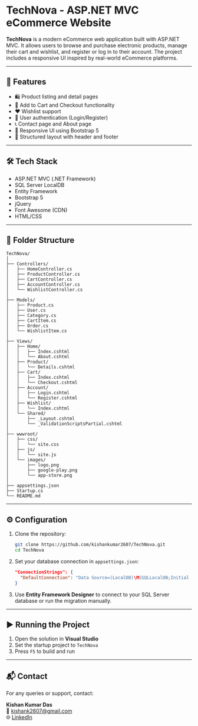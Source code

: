 # TechNova - ASP.NET MVC eCommerce Website

**TechNova** is a modern eCommerce web application built with ASP.NET MVC. It allows users to browse and purchase electronic products, manage their cart and wishlist, and register or log in to their account. The project includes a responsive UI inspired by real-world eCommerce platforms.

---

## 🚀 Features

- 🛍️ Product listing and detail pages
- 🛒 Add to Cart and Checkout functionality
- ❤️ Wishlist support
- 🔐 User authentication (Login/Register)
- 📞 Contact page and About page
- 🧾 Responsive UI using Bootstrap 5
- 📂 Structured layout with header and footer

---

## 🛠️ Tech Stack

- ASP.NET MVC (.NET Framework)
- SQL Server LocalDB
- Entity Framework
- Bootstrap 5
- jQuery
- Font Awesome (CDN)
- HTML/CSS

---

## 📁 Folder Structure

```
TechNova/
│
├── Controllers/
│   ├── HomeController.cs
│   ├── ProductController.cs
│   ├── CartController.cs
│   ├── AccountController.cs
│   └── WishlistController.cs
│
├── Models/
│   ├── Product.cs
│   ├── User.cs
│   ├── Category.cs
│   ├── CartItem.cs
│   ├── Order.cs
│   └── WishlistItem.cs
│
├── Views/
│   ├── Home/
│   │   ├── Index.cshtml
│   │   └── About.cshtml
│   ├── Product/
│   │   └── Details.cshtml
│   ├── Cart/
│   │   ├── Index.cshtml
│   │   └── Checkout.cshtml
│   ├── Account/
│   │   ├── Login.cshtml
│   │   └── Register.cshtml
│   ├── Wishlist/
│   │   └── Index.cshtml
│   └── Shared/
│       ├── _Layout.cshtml
│       └── _ValidationScriptsPartial.cshtml
│
├── wwwroot/
│   ├── css/
│   │   └── site.css
│   ├── js/
│   │   └── site.js
│   └── images/
│       ├── logo.png
│       ├── google-play.png
│       └── app-store.png
│
├── appsettings.json
├── Startup.cs
└── README.md
```

---

## ⚙️ Configuration

1. Clone the repository:
   ```bash
   git clone https://github.com/kishankumar2607/TechNova.git
   cd TechNova
   ```

2. Set your database connection in `appsettings.json`:
   ```json
   "ConnectionStrings": {
     "DefaultConnection": "Data Source=(LocalDB)\MSSQLLocalDB;Initial Catalog=NovaTechDatabase;Integrated Security=True"
   }
   ```

3. Use **Entity Framework Designer** to connect to your SQL Server database or run the migration manually.

---

## ▶️ Running the Project

1. Open the solution in **Visual Studio**
2. Set the startup project to `TechNova`
3. Press `F5` to build and run

---

## 📬 Contact

For any queries or support, contact:

**Kishan Kumar Das**  
📧 kishank2607@gmail.com  
🌐 [LinkedIn](https://www.linkedin.com/in/kishan-kumar-das/)  
